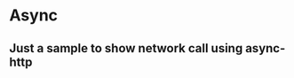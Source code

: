 # Async
Just a sample to show network call using async-http
---------------------------------------------------



